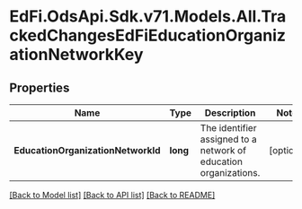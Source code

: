 # EdFi.OdsApi.Sdk.v71.Models.All.TrackedChangesEdFiEducationOrganizationNetworkKey

## Properties

Name | Type | Description | Notes
------------ | ------------- | ------------- | -------------
**EducationOrganizationNetworkId** | **long** | The identifier assigned to a network of education organizations. | [optional] 

[[Back to Model list]](../README.md#documentation-for-models) [[Back to API list]](../README.md#documentation-for-api-endpoints) [[Back to README]](../README.md)

